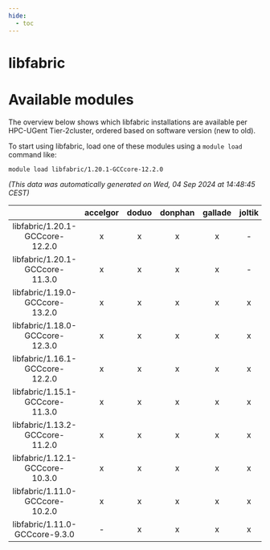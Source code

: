 ```yaml
---
hide:
  - toc
---
```


libfabric
=========

# Available modules


The overview below shows which libfabric installations are available per HPC-UGent Tier-2cluster, ordered based on software version (new to old).

To start using libfabric, load one of these modules using a `module load` command like:

```shell
module load libfabric/1.20.1-GCCcore-12.2.0
```

*(This data was automatically generated on Wed, 04 Sep 2024 at 14:48:45 CEST)*  

| |accelgor|doduo|donphan|gallade|joltik|shinx|skitty|
| :---: | :---: | :---: | :---: | :---: | :---: | :---: | :---: |
|libfabric/1.20.1-GCCcore-12.2.0|x|x|x|x|-|x|x|
|libfabric/1.20.1-GCCcore-11.3.0|x|x|x|x|-|x|x|
|libfabric/1.19.0-GCCcore-13.2.0|x|x|x|x|x|x|x|
|libfabric/1.18.0-GCCcore-12.3.0|x|x|x|x|x|x|x|
|libfabric/1.16.1-GCCcore-12.2.0|x|x|x|x|x|x|x|
|libfabric/1.15.1-GCCcore-11.3.0|x|x|x|x|x|-|x|
|libfabric/1.13.2-GCCcore-11.2.0|x|x|x|x|x|-|x|
|libfabric/1.12.1-GCCcore-10.3.0|x|x|x|x|x|-|x|
|libfabric/1.11.0-GCCcore-10.2.0|x|x|x|x|x|-|x|
|libfabric/1.11.0-GCCcore-9.3.0|-|x|x|x|x|-|x|

